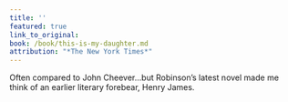 ```yaml
---
title: ''
featured: true
link_to_original:
book: /book/this-is-my-daughter.md
attribution: "*The New York Times*"
---
```

Often compared to John Cheever…but Robinson’s latest novel made me think of an earlier literary forebear, Henry James.

